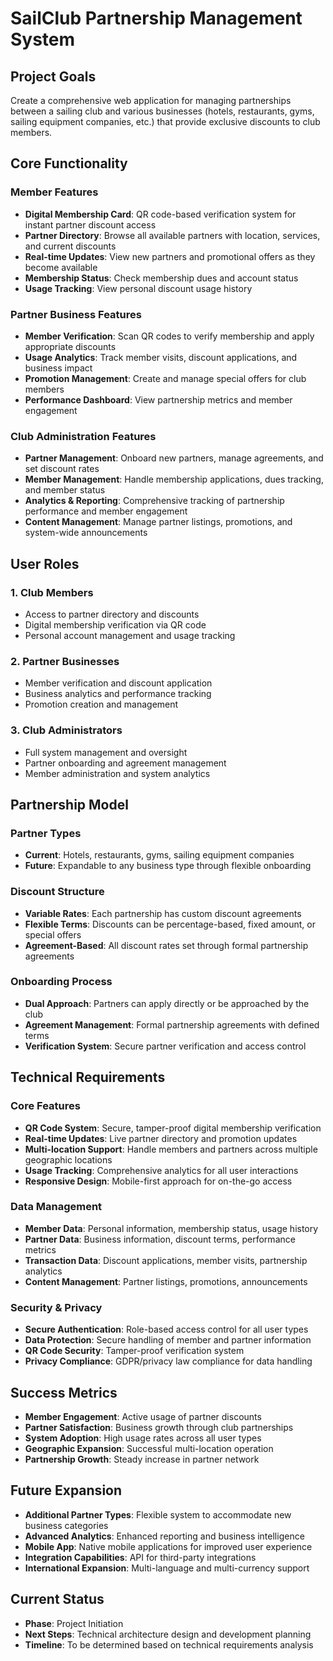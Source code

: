 # SailClub Partnership Management System

## Project Goals
Create a comprehensive web application for managing partnerships between a sailing club and various businesses (hotels, restaurants, gyms, sailing equipment companies, etc.) that provide exclusive discounts to club members.

## Core Functionality

### Member Features
- **Digital Membership Card**: QR code-based verification system for instant partner discount access
- **Partner Directory**: Browse all available partners with location, services, and current discounts
- **Real-time Updates**: View new partners and promotional offers as they become available
- **Membership Status**: Check membership dues and account status
- **Usage Tracking**: View personal discount usage history

### Partner Business Features
- **Member Verification**: Scan QR codes to verify membership and apply appropriate discounts
- **Usage Analytics**: Track member visits, discount applications, and business impact
- **Promotion Management**: Create and manage special offers for club members
- **Performance Dashboard**: View partnership metrics and member engagement

### Club Administration Features
- **Partner Management**: Onboard new partners, manage agreements, and set discount rates
- **Member Management**: Handle membership applications, dues tracking, and member status
- **Analytics & Reporting**: Comprehensive tracking of partnership performance and member engagement
- **Content Management**: Manage partner listings, promotions, and system-wide announcements

## User Roles

### 1. Club Members
- Access to partner directory and discounts
- Digital membership verification via QR code
- Personal account management and usage tracking

### 2. Partner Businesses
- Member verification and discount application
- Business analytics and performance tracking
- Promotion creation and management

### 3. Club Administrators
- Full system management and oversight
- Partner onboarding and agreement management
- Member administration and system analytics

## Partnership Model

### Partner Types
- **Current**: Hotels, restaurants, gyms, sailing equipment companies
- **Future**: Expandable to any business type through flexible onboarding

### Discount Structure
- **Variable Rates**: Each partnership has custom discount agreements
- **Flexible Terms**: Discounts can be percentage-based, fixed amount, or special offers
- **Agreement-Based**: All discount rates set through formal partnership agreements

### Onboarding Process
- **Dual Approach**: Partners can apply directly or be approached by the club
- **Agreement Management**: Formal partnership agreements with defined terms
- **Verification System**: Secure partner verification and access control

## Technical Requirements

### Core Features
- **QR Code System**: Secure, tamper-proof digital membership verification
- **Real-time Updates**: Live partner directory and promotion updates
- **Multi-location Support**: Handle members and partners across multiple geographic locations
- **Usage Tracking**: Comprehensive analytics for all user interactions
- **Responsive Design**: Mobile-first approach for on-the-go access

### Data Management
- **Member Data**: Personal information, membership status, usage history
- **Partner Data**: Business information, discount terms, performance metrics
- **Transaction Data**: Discount applications, member visits, partnership analytics
- **Content Management**: Partner listings, promotions, announcements

### Security & Privacy
- **Secure Authentication**: Role-based access control for all user types
- **Data Protection**: Secure handling of member and partner information
- **QR Code Security**: Tamper-proof verification system
- **Privacy Compliance**: GDPR/privacy law compliance for data handling

## Success Metrics
- **Member Engagement**: Active usage of partner discounts
- **Partner Satisfaction**: Business growth through club partnerships
- **System Adoption**: High usage rates across all user types
- **Geographic Expansion**: Successful multi-location operation
- **Partnership Growth**: Steady increase in partner network

## Future Expansion
- **Additional Partner Types**: Flexible system to accommodate new business categories
- **Advanced Analytics**: Enhanced reporting and business intelligence
- **Mobile App**: Native mobile applications for improved user experience
- **Integration Capabilities**: API for third-party integrations
- **International Expansion**: Multi-language and multi-currency support

## Current Status
- **Phase**: Project Initiation
- **Next Steps**: Technical architecture design and development planning
- **Timeline**: To be determined based on technical requirements analysis
